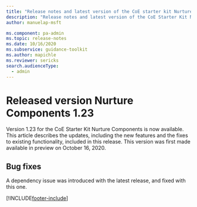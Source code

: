```yaml
---
title: "Release notes and latest version of the CoE starter kit Nurture Components 1.23 | MicrosoftDocs"
description: "Release notes and latest version of the CoE Starter Kit Nurture Components 1.23."
author: manuelap-msft

ms.component: pa-admin
ms.topic: release-notes
ms.date: 10/16/2020
ms.subservice: guidance-toolkit
ms.author: mapichle
ms.reviewer: sericks
search.audienceType: 
  - admin
---
```


# Released version Nurture Components 1.23

Version 1.23 for the CoE Starter Kit Nurture Components is now available. This article describes the updates, including the new features and the fixes to existing functionality, included in this release. This version was first made available in preview on October 16, 2020.

## Bug fixes

A dependency issue was introduced with the latest release, and fixed with this one.

[!INCLUDE[footer-include](../../../includes/footer-banner.md)]
